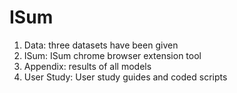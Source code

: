 # ISum

1. Data: three datasets have been given
2. ISum: ISum chrome browser extension tool
3. Appendix: results of all models
4. User Study: User study guides and coded scripts

